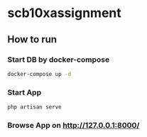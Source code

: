 # scb10xassignment

## How to run

### Start DB by docker-compose
```bash
docker-compose up -d
```

### Start App
```bash
php artisan serve
```

### Browse App on http://127.0.0.1:8000/
